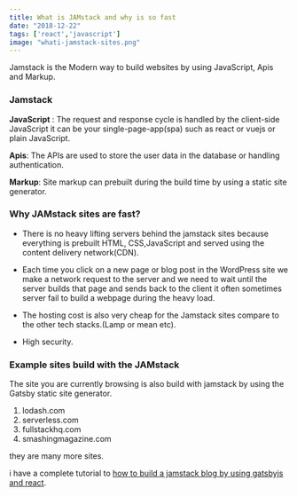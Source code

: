 ```yaml
---
title: What is JAMstack and why is so fast
date: "2018-12-22"
tags: ['react','javascript']
image: "whati-jamstack-sites.png"
---
```


Jamstack is the Modern way to build websites by using JavaScript, Apis and Markup.


### Jamstack

__JavaScript__ :  The request and response cycle is handled by the client-side JavaScript it can be your single-page-app(spa) such as react or vuejs or  plain JavaScript.

__Apis__: The APIs are used to store the user data in the database or handling authentication.

__Markup__: Site markup can prebuilt during the build time by using a static site generator.


### Why JAMstack sites are fast?

- There is no heavy lifting servers behind the jamstack sites because everything is prebuilt HTML, CSS,JavaScript and served using the content delivery network(CDN).

- Each time you click on a new page or blog post in the WordPress site we make a network request to the server and we need to wait until the server builds that page and sends back to the client it often sometimes server fail to build a webpage during the heavy load.

- The hosting cost is also very cheap for the Jamstack sites compare to the other tech stacks.(Lamp or mean etc).

- High security.


### Example sites build with the JAMstack

The site you are currently browsing is also build with jamstack by using the Gatsby static site generator.

1. lodash.com
2. serverless.com
3. fullstackhq.com
4. smashingmagazine.com

they are many more sites.


 i have a complete tutorial to [how to build a jamstack blog by using gatsbyjs and react](/gatsbyblog).